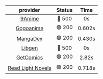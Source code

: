 | **provider** | **Status** | **Time** |
|:--------:|:------:|:----:|
| [9Anime](https://9anime.to) | 🔴 500 | 0s |
| [Gogoanime](https://gogoanime.gg) | 🟢 200 | 0.602s |
| [MangaDex](https://mangadex.org) | 🟢 200 | 0.430s |
| [Libgen](http://libgen) | 🔴 500 | 0s |
| [GetComics](https://getcomics.info/) | 🟢 200 | 2.82s |
| [Read Light Novels](https://readlightnovels.net) | 🟢 200 | 0.718s |
